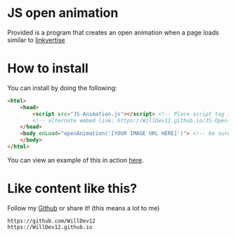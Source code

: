 # JS open animation

Provided is a program that creates an open animation when a page loads similar to [linkvertise](https://linkertise.com)

# How to install

You can install by doing the following:

``` html
<html>
    <head>
        <script src="JS-Animation.js"></script> <!-- Place script tag in body -->
        <!-- alternate embed link: https://WillDev12.github.io/JS-Open-Animation/v1.0.0/JS-Animation.js -->
    </head>
    <body onLoad="openAnimation('[YOUR IMAGE URL HERE]')"> <!-- be sure to add the onLoad function or this will not work -->
    </body>
</html>
```

You can view an example of this in action [here](https://WillDev12.github.io/JS-Open-Animation).

# Like content like this?

Follow my [Github](https://github.com/WillDev12) or share it! (this means a lot to me)

```
https://github.com/WillDev12
https://WillDev12.github.io
```
